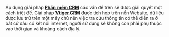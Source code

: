 &Aacute;p dụng giải ph&aacute;p <a href="https://www.vtiger.com.vn/"><strong>Phần mềm CRM</strong></a> c&aacute;c vấn đề tr&ecirc;n sẽ được giải quyết một c&aacute;ch triệt để. Giải ph&aacute;p <a href="https://www.vtiger.com.vn"><strong>Vtiger CRM</strong></a> được t&iacute;ch hợp tr&ecirc;n nền Website, dữ liệu được lưu trữ tr&ecirc;n một m&aacute;y chủ n&ecirc;n việc tra cứu th&ocirc;ng tin c&oacute; thể diễn ra ở bất cứ đ&acirc;u c&oacute; kết nối internet, người sử dụng sẽ kh&ocirc;ng c&ograve;n phải phụ thuộc v&agrave;o thời gian v&agrave; khoảng c&aacute;ch địa l&yacute;.</p>
